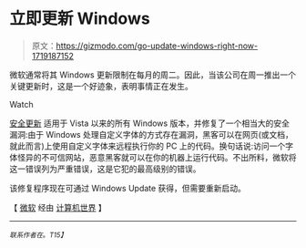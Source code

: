 # 立即更新 Windows

> 原文：<https://gizmodo.com/go-update-windows-right-now-1719187152>

微软通常将其 Windows 更新限制在每月的周二。因此，当该公司在周一推出一个关键更新时，这是一个好迹象，表明事情正在发生。

Watch

[安全更新](https://technet.microsoft.com/library/security/MS15-078) 适用于 Vista 以来的所有 Windows 版本，并修复了一个相当大的安全漏洞:由于 Windows 处理自定义字体的方式存在漏洞，黑客可以在网页(或文档，就此而言)上使用自定义字体来远程执行你的 PC 上的代码。换句话说:访问一个字体怪异的不可信网站，恶意黑客就可以在你的机器上运行代码。不出所料，微软将这一错误列为严重错误，这是它犯的最高级别的错误。

该修复程序现在可通过 Windows Update 获得，但需要重新启动。

【 [微软](https://technet.microsoft.com/library/security/MS15-078) 经由 [计算机世界](http://www.computerworld.com/article/2949589/malware-vulnerabilities/microsoft-patches-windows-zero-day-found-in-hacking-teams-leaked-docs.html) 】

* * *

<small>*联系作者在*</small>[<small></small>](mailto:chris@gizmodo.com)*<small>*。*T15】</small>*
